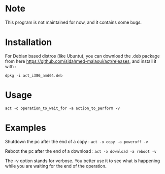 # Note
This program is not maintained for now, and it contains some bugs.

# Installation
For Debian based distros (like Ubuntu), you can download the .deb package from here https://github.com/sidahmed-malaoui/act/releases, and install it with :

```dpkg -i act_i386_amd64.deb```

# Usage
```act -o operation_to_wait_for -a action_to_perform -v```

# Examples 
Shutdown the pc after the end of a copy :
```act -o copy -a poweroff -v```

Reboot the pc after the end of a download :
```act -o download -a reboot -v```

The -v option stands for verbose. You better use it to see what is happening while you are waiting for the end of the operation.
